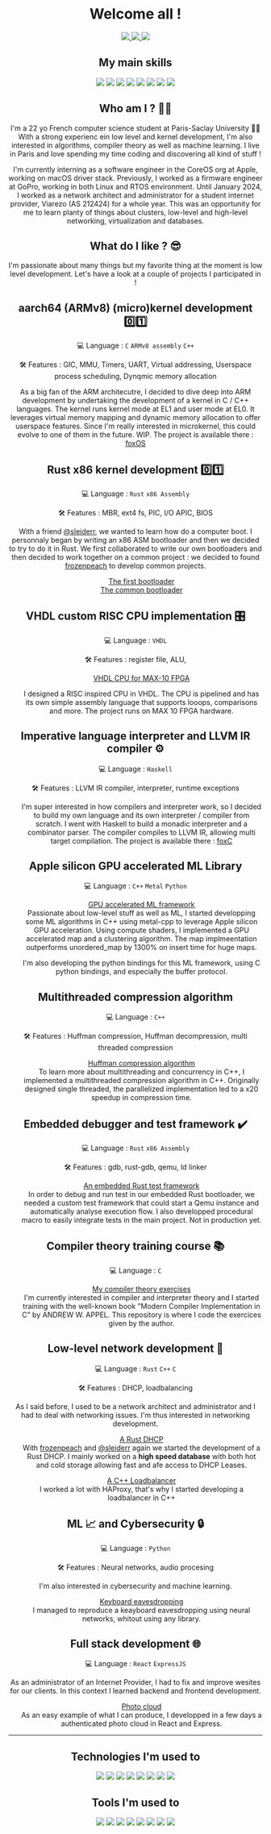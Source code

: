 <h1 align="center" >Welcome all !</h1>

<p align="center">
  <a href="https://www.linkedin.com/in/raphael-faure">
  <img src="https://img.shields.io/badge/linkedin-%230077B5.svg?style=for-the-badge&logo=linkedin&logoColor=white" >
  </a>
  <a href="https://twitter.com/raphFaur">
  <img src="https://img.shields.io/badge/X-%23000000.svg?style=for-the-badge&logo=X&logoColor=white" >
  </a>
  <a href="https://t.me/fwsub">
  <img src="https://img.shields.io/badge/Telegram-2CA5E0?style=for-the-badge&logo=telegram&logoColor=white" >
  </a>
</p>

<h2 align="center" > My main skills </h2>
<p align="center">
  <img src="https://img.shields.io/badge/c-%2300599C.svg?style=for-the-badge&logo=c&logoColor=white" />
  <img src="https://img.shields.io/badge/c++-%2300599C.svg?style=for-the-badge&logo=c%2B%2B&logoColor=white" />
  <img src="https://img.shields.io/badge/rust-%23000000.svg?style=for-the-badge&logo=rust&logoColor=white" />
  <img src="https://img.shields.io/badge/Python-14354C?style=for-the-badge&logo=python&logoColor=white" />
  <img src="https://img.shields.io/badge/Haskell-5e5086?style=for-the-badge&logo=haskell&logoColor=white" />
  <img src="https://img.shields.io/badge/assembly%20script-%23000000.svg?style=for-the-badge&logo=assemblyscript&logoColor=white"/>
  <img src="https://img.shields.io/badge/javascript-%23323330.svg?style=for-the-badge&logo=javascript&logoColor=%23F7DF1E"/>
  <img src="https://img.shields.io/badge/Qiskit-%236929C4.svg?style=for-the-badge&logo=Qiskit&logoColor=white" />
</p>

<h2 align="center" >Who am I ? 🧑‍💻 </h2>
<p align="center">
I'm a 22 yo French computer science student at Paris-Saclay University 👨‍🎓 With a strong experienc ein low level and kernel development, I'm also interested in algorithms, compiler theory as well as machine learning. I live in Paris and love spending my time coding and discovering all kind of stuff ! </p>

<p align="center">
I'm currently interning as a software engineer in the CoreOS org at Apple, working on macOS driver stack. Previously, I worked as a firmware engineer at GoPro, working in both Linux and RTOS environment.
Until January 2024, I worked as a network architect and administrator for a student internet provider, Viarezo (AS 212424) for a whole year. This was an opportunity for me to learn planty of things about clusters, low-level and high-level networking, virtualization and databases.
</p>


<h2 align="center" > What do I like ? 😎 </h2>
<p align="center">
I'm passionate about many things but my favorite thing at the moment is low level development. Let's have a look at a couple of projects I participated in !
</p>

<!-- 
Kernel dev
-->

<h2 align="center" > aarch64 (ARMv8) (micro)kernel development 0️⃣1️⃣ </h2>

<p align="center" > 💻 Language : <code>C</code> <code>ARMv8 assembly</code> <code>C++</code> </p> 
<p align="center" > 🛠️ Features : GIC, MMU, Timers, UART, Virtual addressing, Userspace process scheduling, Dynqmic memory allocation  </p> 
<p align="center">
As a big fan of the ARM architecutre, I decided to dive deep into ARM development by undertaking the development of a kernel in C / C++ languages. The kernel runs kernel mode at EL1 and user mode at EL0. It leverages virtual memory mapping and dynamic memory allocation to offer userspace features. Since I'm really interested in microkernel, this could evolve to one of them in the future. WIP.
The project is available there :  <a href="https://github.com/raphfaur/foxOS.git">foxOS</a>

</p>



<h2 align="center" > Rust x86 kernel development 0️⃣1️⃣ </h2>

<p align="center" > 💻 Language : <code>Rust</code> <code>x86 Assembly</code> </p> 
<p align="center" > 🛠️ Features : MBR, ext4 fs, PIC, I/O APIC, BIOS </p> 
<p align="center">
With a friend <a href="https://github.com/sleiderr">@sleiderr</a>, we wanted to learn how do a computer boot. I personnaly began by writing an x86 ASM bootloader and then we decided to try to do it in Rust. We first collaborated to write our own bootloaders and then decided to work together on a common project : we decided to found <a href="https://github.com/frozenpeach-dev">frozenpeach</a> to develop common projects.
</p>
<ul list-style-type="none" align="center">
  <a href = "https://github.com/raphfaur/bootloader" > The first bootloader </a> <br/>
  <a href = "https://github.com/frozenpeach-dev/bootloader" > The common bootloader </a>
</ul>


<!-- VHDL CPU 
-->
<h2 align="center" > VHDL custom RISC CPU implementation 🎛️ </h2> 
<p align="center" > 💻 Language : <code>VHDL</code></p> 
<p align="center" > 🛠️ Features : register file, ALU,  </p> 

<ul list-style-type="none" align="center">
  <a href = "https://github.com/raphfaur/cpu" > VHDL CPU for MAX-10 FPGA  </a>
  <p>
  I designed a RISC inspired CPU in VHDL. The CPU is pipelined and has its own simple assembly language that supports looops, comparisons and more.  
  The project runs on MAX 10 FPGA hardware.
  </p>
</ul>



<!-- Haskell compiler
-->

<h2 align="center" > Imperative language interpreter and LLVM IR compiler ⚙️ </h2> 
<p align="center" > 💻 Language : <code>Haskell</code></p> 
<p align="center" > 🛠️ Features : LLVM IR compiler, interpreter, runtime exceptions</p> 

<ul list-style-type="none" align="center">
  <p>
  I'm super interested in how compilers and interpreter work, so I decided to build my own language and its own interpreter / compiler from scratch. I went with Haskell to build a monadic interpreter and a combinator parser. The compiler compiles to LLVM IR, allowing multi target compilation. The project is available there : <a href = "https://github.com/raphfaur/foxC.git" > foxC </a>
  </p>
</ul>


<!-- Apple silicon GPU accelerated ML Library
-->

<h2 align="center" > Apple silicon GPU accelerated ML Library </h2> 
<p align="center" > 💻 Language : <code>C++</code> <code>Metal</code> <code>Python</code></p> 

<ul list-style-type="none" align="center">
  <p>
    <a href = "https://github.com/raphfaur/metal_ml.git" > GPU accelerated ML framework </a> <br/>
    Passionate about low-level stuff as well as ML, I started developping some ML algorithms in C++ using metal-cpp to leverage Apple silicon GPU acceleration. Using compute shaders, I implemented a GPU accelerated map and a clustering algorithm. The map implmeentation outperforms unordered_map by 1300% on insert time for huge maps.
  </p>
  <p>
    I'm also developing the python bindings for this ML framework, using C python bindings, and especially the buffer protocol.
  </p>
</ul>

<!-- Various algorithms
-->

<h2 align="center" > Multithreaded compression algorithm </h2> 
<p align="center" > 💻 Language : <code>C++</code>
<p align="center" > 🛠️ Features : Huffman compression, Huffman decompression, multi threaded compression </p> 

<ul list-style-type="none" align="center">
  <p>
    <a href = "https://github.com/raphfaur/compressor.git" > Huffman compression algorithm </a> <br/>
    To learn more about multithreading and concurrency in C++, I implemented a multithreaded compression algorithm in C++. Originally designed single threaded, the parallelized implementation led to a x20 speedup in compression time.
  </p>
</ul>



<!-- 
Debugger
-->

<h2 align="center" > Embedded debugger and test framework ✔️ </h2> 
<p align="center" > 💻 Language : <code>Rust</code> <code>x86 Assembly</code> </p> 
<p align="center" > 🛠️ Features : gdb, rust-gdb, qemu, ld linker</p> 

<ul list-style-type="none" align="center">
  <p>
    <a href = "https://github.com/frozenpeach-dev/debugger" > An embedded Rust test framework </a> <br/>
    In order to debug and run test in our embedded Rust bootloader, we needed a custom test framework that could start a Qemu instance and automatically analyse execution flow.
    I also developped procedural macro to easily integrate tests in the main project. Not in production yet.
  </p>
</ul>


<!-- 
Compiler
-->

<h2 align="center" > Compiler theory training course 📚 </h2> 
<p align="center" > 💻 Language : <code>C</code></p> 

<ul list-style-type="none" align="center">
  <p>
    <a href = "https://github.com/raphfaur/compiler" > My compiler theory exercises </a> <br/>
    I'm currently interested in compiler and interpreter theory and I started training with the well-known book "Modern Compiler Implementation in C" by ANDREW W. APPEL. This repository is where I code the exercices given by the author.
  </p>
</ul>

<!-- 
Network dev
-->

<h2 align="center" > Low-level network development 🔌 </h2> 
<p align="center" > 💻 Language : <code>Rust</code> <code>C++</code> <code>C</code> </p> 
<p align="center" > 🛠️ Features : DHCP, loadbalancing</p> 
<p align="center">
As I said before, I used to be a network architect and administrator and I had to deal with networking issues. I'm thus interested in networking development. 
</p>
<ul list-style-type="none" align="center">
  <p>
    <a href = "https://github.com/frozenpeach-dev/dhcp" > A Rust DHCP </a> <br/>
    With <a href="https://github.com/frozenpeach-dev">frozenpeach</a> and <a href="https://github.com/sleiderr">@sleiderr</a> again we started the development of a Rust DHCP. I mainly worked on a <strong>high speed database</strong> with both hot and cold storage allowing fast and afe access to DHCP Leases.
  </p>

  <p>
    <a href = "https://github.com/raphfaur/loadbalancer" > A C++ Loadbalancer </a> <br>
  I worked a lot with HAProxy, that's why I started developing a loadbalancer in C++
  </p>
</ul>

<!-- 
Python ML and Cyber
-->

<h2 align="center" > ML 📈 and Cybersecurity 🔒</h2> 
<p align="center" > 
  💻 Language : <code>Python</code>  
</p> 
<p align="center" > 🛠️ Features : Neural networks, audio procesing</p> 
<p align="center">
I'm also interested in cybersecurity and machine learning.
</p>
<ul list-style-type="none" align="center">
  <p>
    <a href = "https://github.com/raphfaur/keyboard-eavesdropping" > Keyboard eavesdropping</a> <br/>
    I managed to reproduce a keayboard eavesdropping using neural networks, whitout using any library.
  </p>
</ul>

<!-- 
Web dev
-->

<h2 align="center" > Full stack development 🌐 </h2> 
<p align="center" > 💻 Language : <code>React</code> <code>ExpressJS</code></p> 
<p align="center">
As an administrator of an Internet Provider, I had to fix and improve wesites for our clients. In this context I learned backend and frontend development.
</p>
<ul list-style-type="none" align="center">
  <p>
    <a href = "https://github.com/raphfaur/frozencloud" > Photo cloud </a> <br/>
    As an easy example of what I can produce, I developped in a few days a authenticated photo cloud in React and Express.
  </p>
</ul>

<hr>

<h2 align="center" > Technologies I'm used to </h2>
<p align="center">
  <img src="https://img.shields.io/badge/mysql-%2300f.svg?style=for-the-badge&logo=mysql&logoColor=white" />
  <img src="https://img.shields.io/badge/MariaDB-003545?style=for-the-badge&logo=mariadb&logoColor=white">
  <img src="https://img.shields.io/badge/Openstack-%23f01742.svg?style=for-the-badge&logo=openstack&logoColor=white"/>
  <img src="https://img.shields.io/badge/kubernetes-%23326ce5.svg?style=for-the-badge&logo=kubernetes&logoColor=white"/>
  <img src="https://img.shields.io/badge/nginx-%23009639.svg?style=for-the-badge&logo=nginx&logoColor=white" />
  <img src="https://img.shields.io/badge/datadog-%23632CA6.svg?style=for-the-badge&logo=datadog&logoColor=white" />
  <img src="https://img.shields.io/badge/ovh-%23123F6D.svg?style=for-the-badge&logo=ovh&logoColor=#123F6D" />
  <img src="https://img.shields.io/badge/ubiquiti-%230559C9.svg?style=for-the-badge&logo=ubiquiti&logoColor=white" />
</p>

<h2 align="center" > Tools I'm used to </h2>
<p align="center">
  <img src="https://img.shields.io/badge/NeoVim-%2357A143.svg?&style=for-the-badge&logo=neovim&logoColor=white" />
  <img src="https://img.shields.io/badge/Xcode-007ACC?style=for-the-badge&logo=Xcode&logoColor=white">
  <img src="https://img.shields.io/badge/Obsidian-%23483699.svg?style=for-the-badge&logo=obsidian&logoColor=white"/>
  <img src="https://img.shields.io/badge/CLion-black?style=for-the-badge&logo=clion&logoColor=white" />
  <img src="https://img.shields.io/badge/Visual%20Studio%20Code-0078d7.svg?style=for-the-badge&logo=visual-studio-code&logoColor=white" />
  <img src="https://img.shields.io/badge/Postman-FF6C37?style=for-the-badge&logo=postman&logoColor=white"/>
  <img src="https://img.shields.io/badge/ansible-%231A1918.svg?style=for-the-badge&logo=ansible&logoColor=white">
  <img src="https://img.shields.io/badge/jinja-white.svg?style=for-the-badge&logo=jinja&logoColor=black">
</p>





